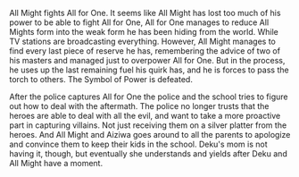 All Might fights All for One. It seems like All Might has lost too much of his power to be able to fight All for One, All for One manages to reduce All Mights form into the weak form he has been hiding from the world. While TV stations are broadcasting everything. However, All Might manages to find every last piece of reserve he has, remembering the advice of two of his masters and managed just to overpower All for One. But in the process, he uses up the last remaining fuel his quirk has, and he is forces to pass the torch to others. The Symbol of Power is defeated. 

After the police captures All for One the police and the school tries to figure out how to deal with the aftermath. The police no longer trusts that the heroes are able to deal with all the evil, and want to take a more proactive part in capturing villains. Not just receiving them on a silver platter from the heroes. And All Might and Aiziwa goes around to all the parents to apologize and convince them to keep their kids in the school. Deku's mom is not having it, though, but eventually she understands and yields after Deku and All Might have a moment.